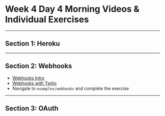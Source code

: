 # Week 4 Day 4 Morning Videos & Individual Exercises

---

## Section 1: Heroku

---

## Section 2: Webhooks
- [Webhooks Intro](https://vimeo.com/222624480)
- [Webhooks with Twilio](https://vimeo.com/222623051)
- Navigate to `examples/webhooks` and complete the exercise

---

## Section 3: OAuth
